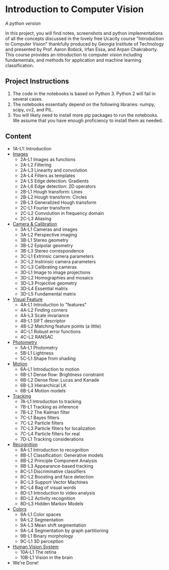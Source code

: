 # Introduction to Computer Vision

*A python version*

In this project, you will find notes, screenshots and python implementations of all the concepts discussed in the lovely free Ucacity course "Introduction to Computer Vision" thankfully produced by Georgia Institute of Technology and presented by Prof. Aaron Bobick, Irfan Essa, and Arpan Chakraborty. This course provides an introduction to computer vision including fundamentals, and methods for application and machine learning classification.

## Project Instructions

1. The code in the notebooks is based on Python 3. Python 2 will fail in several cases.
2. The notebooks essentially depend on the following libraries: numpy, scipy, cv2, and PIL.
3. You will likely need to install more pip packages to run the notebooks. We assume that you have enough proficiency to install them as needed.


## Content

- 1A-L1: Introduction
- [Images](https://jalalirs.github.io/Introduction-to-Computer-Vision/L2/L2.html)
	- 2A-L1 Images as functions
	- 2A-L2 Filtering
	- 2A-L3 Linearity and convolution
	- 2A-L4 Filters as templates
	- 2A-L5 Edge detection: Gradients
	- 2A-L6 Edge detection: 2D operators
	- 2B-L1 Hough transform: Lines
	- 2B-L2 Hough transform: Circles
	- 2B-L3 Generalized Hough transform
	- 2C-L1 Fourier transform
	- 2C-L2 Convolution in frequency domain
	- 2C-L3 Aliasing
- [Camera & Calibration](https://jalalirs.github.io/Introduction-to-Computer-Vision/L3/L3.html)
	- 3A-L1 Cameras and images
	- 3A-L2 Perspective imaging
	- 3B-L1 Stereo geometry
	- 3B-L2 Epipolar geometry
	- 3B-L3 Stereo correspondence
	- 3C-L1 Extrinsic camera parameters
	- 3C-L2 Instrinsic camera parameters
	- 3C-L3 Calibrating cameras
	- 3D-L1 Image to image projections
	- 3D-L2 Homographies and mosaics
	- 3D-L3 Projective geometry
	- 3D-L4 Essential matrix
	- 3D-L5 Fundamental matrix
- [Visual Feature](https://jalalirs.github.io/Introduction-to-Computer-Vision/L4/L4.html)
	- 4A-L1 Introduction to "features"
	- 4A-L2 Finding corners
	- 4A-L3 Scale invariance
	- 4B-L1 SIFT descriptor
	- 4B-L2 Matching feature points (a little)
	- 4C-L1 Robust error functions
	- 4C-L2 RANSAC
- [Photometry](https://jalalirs.github.io/Introduction-to-Computer-Vision/L5/L5.html)
	- 5A-L1 Photometry
	- 5B-L1 Lightness
	- 5C-L1 Shape from shading
- [Motion](https://jalalirs.github.io/Introduction-to-Computer-Vision/L6/L6.html)
	- 6A-L1 Introduction to motion
	- 6B-L1 Dense flow: Brightness constraint
	- 6B-L2 Dense flow: Lucas and Kanade
	- 6B-L3 Hierarchical LK
	- 6B-L4 Motion models
- [Tracking](https://jalalirs.github.io/Introduction-to-Computer-Vision/L7/L7.html)
	- 7A-L1 Introduction to tracking
	- 7B-L1 Tracking as inference
	- 7B-L2 The Kalman filter
	- 7C-L1 Bayes filters
	- 7C-L2 Particle filters
	- 7C-L3 Particle filters for localization
	- 7C-L4 Particle filters for real
	- 7D-L1 Tracking considerations
- [Recognition](https://jalalirs.github.io/Introduction-to-Computer-Vision/L8/L8.html)
	- 8A-L1 Introduction to recognition
	- 8B-L1 Classification: Generative models
	- 8B-L2 Principle Component Analysis
	- 8B-L3 Appearance-based tracking
	- 8C-L1 Discriminative classifiers
	- 8C-L2 Boosting and face detection
	- 8C-L3 Support Vector Machines
	- 8C-L4 Bag of visual words
	- 8D-L1 Introduction to video analysis
	- 8D-L2 Activity recognition
	- 8D-L3 Hidden Markov Models
- [Colors](https://jalalirs.github.io/Introduction-to-Computer-Vision/L9/L9.html)
	- 9A-L1 Color spaces
	- 9A-L2 Segmentation
	- 9A-L3 Mean shift segmentation
	- 9A-L4 Segmentation by graph partitioning
	- 9B-L1 Binary morphology
	- 9C-L1 3D perception
- [Human Vision System](https://jalalirs.github.io/Introduction-to-Computer-Vision/L10/L10.html)
	- 10A-L1 The retina
	- 10B-L1 Vision in the brain
- We're Done!